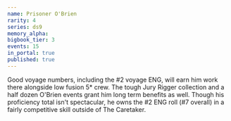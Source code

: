 ```yaml
---
name: Prisoner O'Brien
rarity: 4
series: ds9
memory_alpha:
bigbook_tier: 3
events: 15
in_portal: true
published: true
---
```


Good voyage numbers, including the #2 voyage ENG, will earn him work there alongside low fusion 5* crew. The tough Jury Rigger collection and a half dozen O'Brien events grant him long term benefits as well. Though his proficiency total isn't spectacular, he owns the #2 ENG roll (#7 overall) in a fairly competitive skill outside of The Caretaker.

